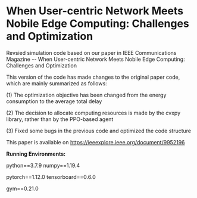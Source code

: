 # When User-centric Network Meets Nobile Edge Computing: Challenges and Optimization
Revsied simulation code based on our paper in IEEE Communications Magazine -- When User-centric Network Meets Nobile Edge Computing: Challenges and Optimization

This version of the code has made changes to the original paper code, which are mainly summarized as follows:


(1) The optimization objective has been changed from the energy consumption to the average total delay


(2) The decision to allocate computing resources is made by the cvxpy library, rather than by the PPO-based agent


(3) Fixed some bugs in the previous code and optimized the code structure

This paper is available on https://ieeexplore.ieee.org/document/9952196


**Running Environments:**


python==3.7.9   numpy==1.19.4


pytorch==1.12.0   tensorboard==0.6.0


gym==0.21.0


